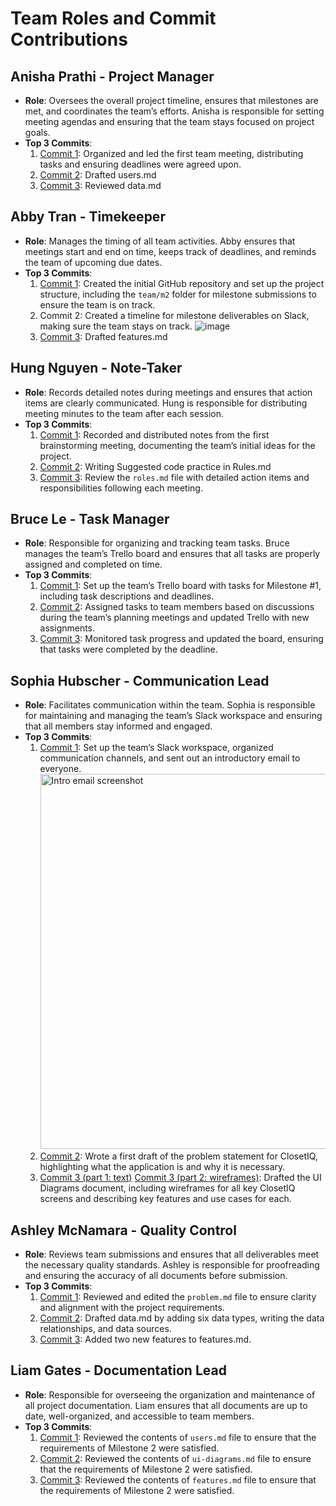 # Team Roles and Commit Contributions

## Anisha Prathi - Project Manager

- **Role**: Oversees the overall project timeline, ensures that milestones are met, and coordinates the team’s efforts. Anisha is responsible for setting meeting agendas and ensuring that the team stays focused on project goals.
- **Top 3 Commits**:
  1. [Commit 1](https://docs.google.com/document/d/1K1DXzFCZuhf6Vd_p5dW52NF7W1mOVx7mjVKIlJdaC_A/edit): Organized and led the first team meeting, distributing tasks and ensuring deadlines were agreed upon.
  2. [Commit 2](https://github.com/nhan0504/CS326/commit/b01d98bcc9de7093b8f20c2323903c2539b5c3ea): Drafted users.md
  3. [Commit 3](https://github.com/nhan0504/CS326/commit/a2f3334d67c75d8c51bce8234e6f30f0a543f572): Reviewed data.md

## Abby Tran - Timekeeper

- **Role**: Manages the timing of all team activities. Abby ensures that meetings start and end on time, keeps track of deadlines, and reminds the team of upcoming due dates.
- **Top 3 Commits**:
  1. [Commit 1](https://github.com/nhan0504/CS326/commit/8be2b6b72886a65f484eb2fefaa3ae65c38be65f): Created the initial GitHub repository and set up the project structure, including the `team/m2` folder for milestone submissions to ensure the team is on track.
  2. Commit 2: Created a timeline for milestone deliverables on Slack, making sure the team stays on track.
     ![image](https://github.com/user-attachments/assets/7a15752a-efdc-41b9-89cb-d7490069a78a)
  3. [Commit 3](https://github.com/nhan0504/CS326/commit/0bc6ac7e84f529f562016dbac994372a284b801e): Drafted features.md

## Hung Nguyen - Note-Taker

- **Role**: Records detailed notes during meetings and ensures that action items are clearly communicated. Hung is responsible for distributing meeting minutes to the team after each session.
- **Top 3 Commits**:
  1. [Commit 1](https://docs.google.com/document/d/1K1DXzFCZuhf6Vd_p5dW52NF7W1mOVx7mjVKIlJdaC_A/edit): Recorded and distributed notes from the first brainstorming meeting, documenting the team’s initial ideas for the project.
  2. [Commit 2](https://github.com/nhan0504/CS326/blob/main/team/m2/Rules.md): Writing Suggested code practice in Rules.md
  3. [Commit 3](https://github.com/nhan0504/CS326/edit/main/team/m2/roles.md): Review the `roles.md` file with detailed action items and responsibilities following each meeting.

## Bruce Le - Task Manager

- **Role**: Responsible for organizing and tracking team tasks. Bruce manages the team’s Trello board and ensures that all tasks are properly assigned and completed on time.
- **Top 3 Commits**:
  1. [Commit 1](https://github.com/repo/commit1): Set up the team’s Trello board with tasks for Milestone #1, including task descriptions and deadlines.
  2. [Commit 2](https://github.com/repo/commit2): Assigned tasks to team members based on discussions during the team’s planning meetings and updated Trello with new assignments.
  3. [Commit 3](https://github.com/repo/commit3): Monitored task progress and updated the board, ensuring that tasks were completed by the deadline.

## Sophia Hubscher - Communication Lead

- **Role**: Facilitates communication within the team. Sophia is responsible for maintaining and managing the team’s Slack workspace and ensuring that all members stay informed and engaged.
- **Top 3 Commits**:
  1. [Commit 1](https://github.com/nhan0504/CS326/commit/3c0b25f93e22033bc5a6a4d1d36e56e9fa3abd03): Set up the team’s Slack workspace, organized communication channels, and sent out an introductory email to everyone.
     <img width="600" alt="Intro email screenshot" src="https://github.com/user-attachments/assets/3ad52e6b-c4ff-4d9b-af00-c774f2e4a7c1">
  2. [Commit 2](https://github.com/nhan0504/CS326/commit/d154f7491d8b4026fd1e22698833970d91f6eeaa): Wrote a first draft of the problem statement for ClosetIQ, highlighting what the application is and why it is necessary.
  3. [Commit 3 (part 1: text)](https://github.com/nhan0504/CS326/commit/aa7b6abb93fdf237de39fb75ad1e6e83692bb92b) [Commit 3 (part 2: wireframes)](https://github.com/nhan0504/CS326/commit/4ec2d74cf83cd750f1c9819d84d1ea8f1bbaf88e): Drafted the UI Diagrams document, including wireframes for all key ClosetIQ screens and describing key features and use cases for each.

## Ashley McNamara - Quality Control

- **Role**: Reviews team submissions and ensures that all deliverables meet the necessary quality standards. Ashley is responsible for proofreading and ensuring the accuracy of all documents before submission.
- **Top 3 Commits**:
  1. [Commit 1](https://github.com/nhan0504/CS326/commit/85534ba1dc992358ae6ff457300a44ac80cfbb02): Reviewed and edited the `problem.md` file to ensure clarity and alignment with the project requirements.
  2. [Commit 2](https://github.com/nhan0504/CS326/commit/1a4b437f153d5906a13a9f49570929917df82956): Drafted data.md by adding six data types, writing the data relationships, and data sources.
  3. [Commit 3](https://github.com/nhan0504/CS326/commit/40f17e71fd9af1e581eec09fe8f057289f5a126b): Added two new features to features.md.

## Liam Gates - Documentation Lead

- **Role**: Responsible for overseeing the organization and maintenance of all project documentation. Liam ensures that all documents are up to date, well-organized, and accessible to team members.
- **Top 3 Commits**:
  1. [Commit 1](https://github.com/nhan0504/CS326/commit/1254893a73528c9605c68df5d648e4c8194401aa): Reviewed the contents of `users.md` file to ensure that the requirements of Milestone 2 were satisfied.
  2. [Commit 2](https://github.com/nhan0504/CS326/commit/d2ca24dd6295fe8f4ef1ef1d19d66d2c4aca7c6f): Reviewed the contents of `ui-diagrams.md` file to ensure that the requirements of Milestone 2 were satisfied.
  3. [Commit 3](https://github.com/nhan0504/CS326/commit/1abc39fa1969e43ba857c71bccef948e5dd1e70b): Reviewed the contents of `features.md` file to ensure that the requirements of Milestone 2 were satisfied.
